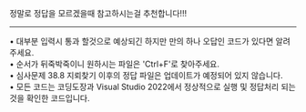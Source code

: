 정말로 정답을 모르겠을때 참고하시는걸 추천합니다!!!

---

• 대부분 입력시 통과 할것으로 예상되긴 하지만 만의 하나 오답인 코드가 있다면 알려주세요.  
• 순서가 뒤죽박죽이니 원하시는 파일은 'Ctrl+F'로 찾아주세요.  
• 심사문제 38.8 지뢰찾기 이후의 정답 파일은 업데이트가 예정되어 있지 않습니다.  
• 모든 코드는 코딩도장과 Visual Studio 2022에서 정상적으로 실행 및 정답처리 되는 것을 확인한 코드입니다.  
